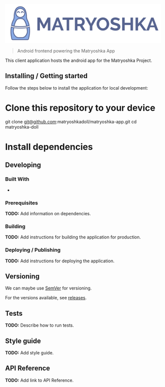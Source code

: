 ![Matryoshka Logo](./img/Logo_x256.png)

> Android frontend powering the Matryoshka App

This client application hosts the android app for the Matryoshka Project.

## Installing / Getting started

Follow the steps below to install the application for local development:

# Clone this repository to your device
git clone git@github.com:matryoshkadoll/matryoshka-app.git
cd matryoshka-doll

# Install dependencies



## Developing

### Built With

-   

### Prerequisites

**TODO:** Add information on dependencies.

### Building

**TODO:** Add instructions for building the application for production.

### Deploying / Publishing

**TODO:** Add instructions for deploying the application.

## Versioning

We can maybe use [SemVer](http://semver.org/) for versioning.

For the versions available, see [releases](./releases).

## Tests

**TODO:** Describe how to run tests.

## Style guide

**TODO:** Add style guide.

## API Reference

**TODO:** Add link to API Reference.
